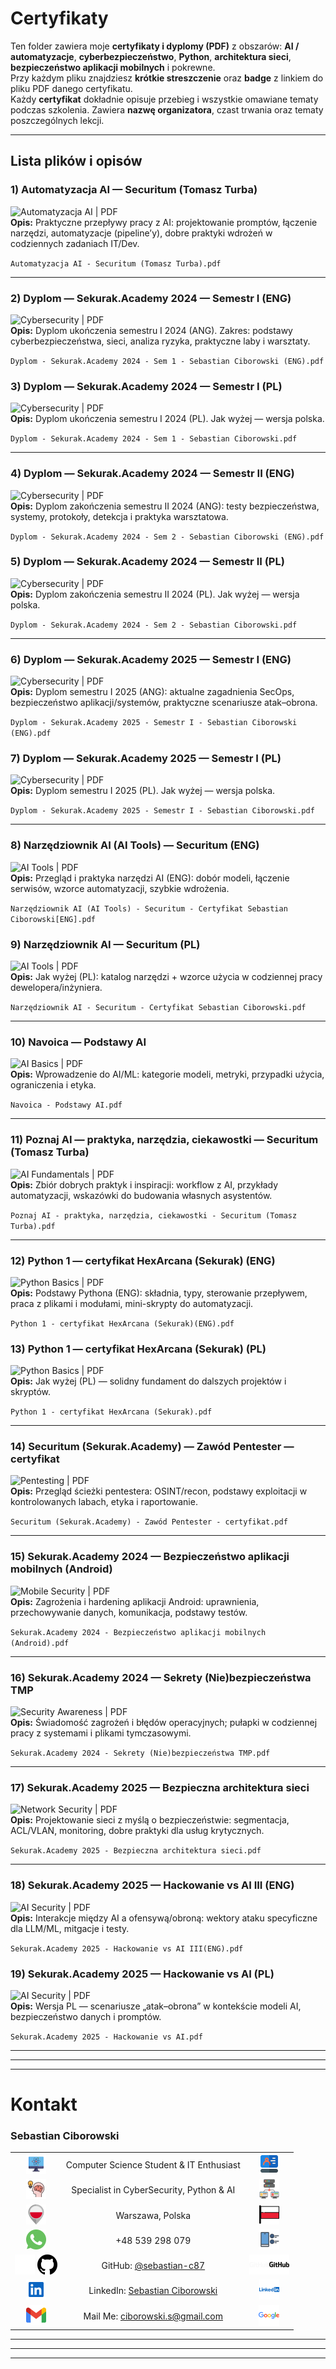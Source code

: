﻿



# Certyfikaty 

Ten folder zawiera moje **certyfikaty i dyplomy (PDF)** z obszarów: **AI / automatyzacje**, **cyberbezpieczeństwo**, **Python**, **architektura sieci**, **bezpieczeństwo aplikacji mobilnych** i pokrewne.  
Przy każdym pliku znajdziesz **krótkie streszczenie** oraz **badge** z linkiem do pliku PDF danego certyfikatu.  
Każdy **certyfikat** dokładnie opisuje przebieg i wszystkie omawiane tematy podczas szkolenia. Zawiera **nazwę organizatora**, czast trwania oraz tematy poszczególnych lekcji.


---

## Lista plików i opisów

### 1) Automatyzacja AI — Securitum (Tomasz Turba)
![Automatyzacja AI \| PDF](https://img.shields.io/badge/Automatyzacja%20AI-PDF-0A84FF?style=flat-square&logo=openai&logoColor=white)  
**Opis:** Praktyczne przepływy pracy z AI: projektowanie promptów, łączenie narzędzi, automatyzacje (pipeline’y), dobre praktyki wdrożeń w codziennych zadaniach IT/Dev.

`Automatyzacja AI - Securitum (Tomasz Turba).pdf`

---

### 2) Dyplom — Sekurak.Academy 2024 — Semestr I (ENG)
![Cybersecurity \| PDF](https://img.shields.io/badge/Cybersecurity-PDF-E74C3C?style=flat-square)  
**Opis:** Dyplom ukończenia semestru I 2024 (ANG). Zakres: podstawy cyberbezpieczeństwa, sieci, analiza ryzyka, praktyczne laby i warsztaty.

`Dyplom - Sekurak.Academy 2024 - Sem 1 - Sebastian Ciborowski (ENG).pdf`

### 3) Dyplom — Sekurak.Academy 2024 — Semestr I (PL)
![Cybersecurity \| PDF](https://img.shields.io/badge/Cybersecurity-PDF-E74C3C?style=flat-square)  
**Opis:** Dyplom ukończenia semestru I 2024 (PL). Jak wyżej — wersja polska.

`Dyplom - Sekurak.Academy 2024 - Sem 1 - Sebastian Ciborowski.pdf`

---

### 4) Dyplom — Sekurak.Academy 2024 — Semestr II (ENG)
![Cybersecurity \| PDF](https://img.shields.io/badge/Cybersecurity-PDF-E74C3C?style=flat-square)  
**Opis:** Dyplom zakończenia semestru II 2024 (ANG): testy bezpieczeństwa, systemy, protokoły, detekcja i praktyka warsztatowa.

`Dyplom - Sekurak.Academy 2024 - Sem 2 - Sebastian Ciborowski (ENG).pdf`

### 5) Dyplom — Sekurak.Academy 2024 — Semestr II (PL)
![Cybersecurity \| PDF](https://img.shields.io/badge/Cybersecurity-PDF-E74C3C?style=flat-square)  
**Opis:** Dyplom zakończenia semestru II 2024 (PL). Jak wyżej — wersja polska.

`Dyplom - Sekurak.Academy 2024 - Sem 2 - Sebastian Ciborowski.pdf`

---

### 6) Dyplom — Sekurak.Academy 2025 — Semestr I (ENG)
![Cybersecurity \| PDF](https://img.shields.io/badge/Cybersecurity-PDF-E74C3C?style=flat-square)  
**Opis:** Dyplom semestru I 2025 (ANG): aktualne zagadnienia SecOps, bezpieczeństwo aplikacji/systemów, praktyczne scenariusze atak–obrona.

`Dyplom - Sekurak.Academy 2025 - Semestr I - Sebastian Ciborowski (ENG).pdf`

### 7) Dyplom — Sekurak.Academy 2025 — Semestr I (PL)
![Cybersecurity \| PDF](https://img.shields.io/badge/Cybersecurity-PDF-E74C3C?style=flat-square)  
**Opis:** Dyplom semestru I 2025 (PL). Jak wyżej — wersja polska.

`Dyplom - Sekurak.Academy 2025 - Semestr I - Sebastian Ciborowski.pdf`

---

### 8) Narzędziownik AI (AI Tools) — Securitum (ENG)
![AI Tools \| PDF](https://img.shields.io/badge/AI%20Tools-PDF-0A84FF?style=flat-square)  
**Opis:** Przegląd i praktyka narzędzi AI (ENG): dobór modeli, łączenie serwisów, wzorce automatyzacji, szybkie wdrożenia.

`Narzędziownik AI (AI Tools) - Securitum - Certyfikat Sebastian Ciborowski[ENG].pdf`

### 9) Narzędziownik AI — Securitum (PL)
![AI Tools \| PDF](https://img.shields.io/badge/AI%20Tools-PDF-0A84FF?style=flat-square)  
**Opis:** Jak wyżej (PL): katalog narzędzi + wzorce użycia w codziennej pracy dewelopera/inżyniera.

`Narzędziownik AI - Securitum - Certyfikat Sebastian Ciborowski.pdf`

---

### 10) Navoica — Podstawy AI
![AI Basics \| PDF](https://img.shields.io/badge/AI%20Basics-PDF-0A84FF?style=flat-square)  
**Opis:** Wprowadzenie do AI/ML: kategorie modeli, metryki, przypadki użycia, ograniczenia i etyka.

`Navoica - Podstawy AI.pdf`

---

### 11) Poznaj AI — praktyka, narzędzia, ciekawostki — Securitum (Tomasz Turba)
![AI Fundamentals \| PDF](https://img.shields.io/badge/AI%20Fundamentals-PDF-0A84FF?style=flat-square)  
**Opis:** Zbiór dobrych praktyk i inspiracji: workflow z AI, przykłady automatyzacji, wskazówki do budowania własnych asystentów.

`Poznaj AI - praktyka, narzędzia, ciekawostki - Securitum (Tomasz Turba).pdf`

---

### 12) Python 1 — certyfikat HexArcana (Sekurak) (ENG)
![Python Basics \| PDF](https://img.shields.io/badge/Python%20Basics-PDF-3776AB?style=flat-square&logo=python&logoColor=white)  
**Opis:** Podstawy Pythona (ENG): składnia, typy, sterowanie przepływem, praca z plikami i modułami, mini-skrypty do automatyzacji.

`Python 1 - certyfikat HexArcana (Sekurak)(ENG).pdf`

### 13) Python 1 — certyfikat HexArcana (Sekurak) (PL)
![Python Basics \| PDF](https://img.shields.io/badge/Python%20Basics-PDF-3776AB?style=flat-square&logo=python&logoColor=white)  
**Opis:** Jak wyżej (PL) — solidny fundament do dalszych projektów i skryptów.

`Python 1 - certyfikat HexArcana (Sekurak).pdf`

---

### 14) Securitum (Sekurak.Academy) — Zawód Pentester — certyfikat
![Pentesting \| PDF](https://img.shields.io/badge/Pentesting-PDF-E74C3C?style=flat-square)  
**Opis:** Przegląd ścieżki pentestera: OSINT/recon, podstawy exploitacji w kontrolowanych labach, etyka i raportowanie.

`Securitum (Sekurak.Academy) - Zawód Pentester - certyfikat.pdf`

---

### 15) Sekurak.Academy 2024 — Bezpieczeństwo aplikacji mobilnych (Android)
![Mobile Security \| PDF](https://img.shields.io/badge/Mobile%20Security-PDF-3DDC84?style=flat-square&logo=android&logoColor=white)  
**Opis:** Zagrożenia i hardening aplikacji Android: uprawnienia, przechowywanie danych, komunikacja, podstawy testów.

`Sekurak.Academy 2024 - Bezpieczeństwo aplikacji mobilnych (Android).pdf`

---

### 16) Sekurak.Academy 2024 — Sekrety (Nie)bezpieczeństwa TMP
![Security Awareness \| PDF](https://img.shields.io/badge/Security%20Awareness-PDF-95A5A6?style=flat-square)  
**Opis:** Świadomość zagrożeń i błędów operacyjnych; pułapki w codziennej pracy z systemami i plikami tymczasowymi.

`Sekurak.Academy 2024 - Sekrety (Nie)bezpieczeństwa TMP.pdf`

---

### 17) Sekurak.Academy 2025 — Bezpieczna architektura sieci
![Network Security \| PDF](https://img.shields.io/badge/Network%20Security-PDF-2ECC71?style=flat-square&logo=cisco&logoColor=white)  
**Opis:** Projektowanie sieci z myślą o bezpieczeństwie: segmentacja, ACL/VLAN, monitoring, dobre praktyki dla usług krytycznych.

`Sekurak.Academy 2025 - Bezpieczna architektura sieci.pdf`

---

### 18) Sekurak.Academy 2025 — Hackowanie vs AI III (ENG)
![AI Security \| PDF](https://img.shields.io/badge/AI%20Security-PDF-F39C12?style=flat-square&logo=openai&logoColor=white)  
**Opis:** Interakcje między AI a ofensywą/obroną: wektory ataku specyficzne dla LLM/ML, mitgacje i testy.

`Sekurak.Academy 2025 - Hackowanie vs AI III(ENG).pdf`

### 19) Sekurak.Academy 2025 — Hackowanie vs AI (PL)
![AI Security \| PDF](https://img.shields.io/badge/AI%20Security-PDF-F39C12?style=flat-square&logo=openai&logoColor=white)  
**Opis:** Wersja PL — scenariusze „atak–obrona” w kontekście modeli AI, bezpieczeństwo danych i promptów.

`Sekurak.Academy 2025 - Hackowanie vs AI.pdf`

---
---
---
# Kontakt

### **Sebastian Ciborowski**
|  |  |  |
|:--:|:---:|:--:|
| <img src="../../docs/assets/icons/1a.svg" width="32" alt=""> | Computer Science Student & IT Enthusiast | <img src="../../docs/assets/icons/1.svg" width="32" alt=""> |
| <img src="../../docs/assets/icons/2.svg"  width="32" alt=""> | Specialist in CyberSecurity, Python & AI | <img src="../../docs/assets/icons/2a.svg" width="32" alt=""> |
| <img src="../../docs/assets/icons/3.svg"  width="32" alt=""> | Warszawa, Polska | <img src="../../docs/assets/icons/3a.svg" width="32" alt=""> |
| <img src="../../docs/assets/icons/4.svg"  width="32" alt=""> | +48 539 298 079 | <img src="../../docs/assets/icons/4a.svg" width="32" alt=""> |
| <img src="../../docs/assets/icons/5d.svg#gh-dark-mode-only" width="32" alt=""> <img src="../../docs/assets/icons/5l.svg#gh-light-mode-only" width="32"> | GitHub: [@sebastian-c87](https://github.com/sebastian-c87) | <img src="../../docs/assets/icons/5b.svg#gh-dark-mode-only" width="32" alt=""><img src="../../docs/assets/icons/5f.svg#gh-light-mode-only" width="32"> |
| <img src="../../docs/assets/icons/6.svg"  width="32" alt=""> | LinkedIn: [Sebastian Ciborowski](https://www.linkedin.com/in/sebastian-ciborowski-8442a6302/) | <img src="../../docs/assets/icons/6a.svg" width="32" alt=""> |
| <img src="../../docs/assets/icons/g.svg" width="32" alt=""> | Mail Me: [ciborowski.s@gmail.com](mailto:ciborowski.s@gmail.com) | <img src="../../docs/assets/icons/g1.svg"  width="33" alt=""> |
---
---
---
